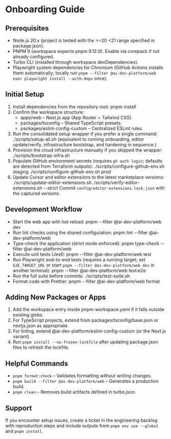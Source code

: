 # Onboarding Guide

## Prerequisites

- Node.js 20.x (project is tested with the >=20 <21 range specified in package.json).
- PNPM 9 (workspace expects pnpm 9.12.0). Enable via corepack if not already configured.
- Turbo CLI (installed through workspace devDependencies).
- Playwright system dependencies for Chromium (GitHub Actions installs them automatically; locally run `pnpm --filter @ai-dev-platform/web exec playwright install --with-deps` once).

## Initial Setup

1. Install dependencies from the repository root:
   pnpm install
2. Confirm the workspace structure:
   - apps/web – Next.js app (App Router + Tailwind CSS).
   - packages/tsconfig – Shared TypeScript presets.
   - packages/eslint-config-custom – Centralized ESLint rules.
3. Run the consolidated setup wrapper if you prefer a single command:
   ./scripts/setup-all.sh
   (equivalent to running onboarding, editor update/verify, infrastructure bootstrap, and hardening in sequence.)
4. Provision the cloud infrastructure manually if you skipped the wrapper:
   ./scripts/bootstrap-infra.sh
5. Populate GitHub environment secrets (requires `gh auth login`; defaults are detected from Terraform outputs):
   ./scripts/configure-github-env.sh staging
   ./scripts/configure-github-env.sh prod
6. Update Cursor and editor extensions to the latest marketplace versions:
   ./scripts/update-editor-extensions.sh
   ./scripts/verify-editor-extensions.sh --strict
   Commit `config/editor-extensions.lock.json` with the captured versions.

## Development Workflow

- Start the web app with hot reload:
  pnpm --filter @ai-dev-platform/web dev
- Run lint checks using the shared configuration:
  pnpm lint --filter @ai-dev-platform/web
- Type-check the application (strict mode enforced):
  pnpm type-check --filter @ai-dev-platform/web
- Execute unit tests (Jest):
  pnpm --filter @ai-dev-platform/web test
- Run Playwright end-to-end tests (requires a running target; set `E2E_TARGET_URL` or start `pnpm --filter @ai-dev-platform/web dev` in another terminal):
  pnpm --filter @ai-dev-platform/web test:e2e
- Run the full suite before commits:
  ./scripts/test-suite.sh
- Format code with Prettier:
  pnpm --filter @ai-dev-platform/web format

## Adding New Packages or Apps

1. Add the workspace entry inside pnpm-workspace.yaml if it falls outside existing globs.
2. For TypeScript projects, extend from packages/tsconfig/base.json or nextjs.json as appropriate.
3. For linting, extend @ai-dev-platform/eslint-config-custom (or the Next.js variant).
4. Run `pnpm install --no-frozen-lockfile` after updating package.json files to refresh the lockfile.

## Helpful Commands

- `pnpm format:check` – Validates formatting without writing changes.
- `pnpm build --filter @ai-dev-platform/web` – Generates a production build.
- `pnpm clean` – Removes build artifacts defined in turbo.json.

## Support

If you encounter setup issues, create a ticket in the engineering backlog with reproduction steps and include outputs from `pnpm env use --global` and `pnpm install`.
